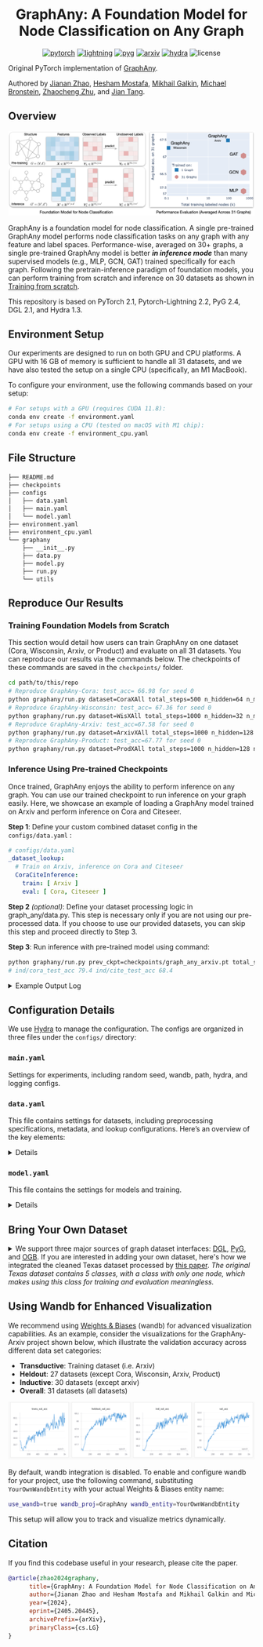 <div align="center">

# GraphAny: A Foundation Model for Node Classification on Any Graph #

[![pytorch](https://img.shields.io/badge/PyTorch_2.1+-ee4c2c?logo=pytorch&logoColor=white)](https://pytorch.org/get-started/locally/)
[![lightning](https://img.shields.io/badge/-Lightning_2.2+-792ee5?logo=pytorchlightning&logoColor=white)](https://pytorchlightning.ai/)
[![pyg](https://img.shields.io/badge/PyG_2.4+-3C2179?logo=pyg&logoColor=#3C2179)](https://pytorch-geometric.readthedocs.io/en/latest/install/installation.html)
[![arxiv](http://img.shields.io/badge/arxiv-2405.20445-blue.svg)](http://arxiv.org/abs/2405.20445)
[![hydra](https://img.shields.io/badge/Config-Hydra_1.3-89b8cd)](https://hydra.cc/)
![license](https://img.shields.io/badge/License-MIT-green.svg?labelColor=gray)

</div>

Original PyTorch implementation of [GraphAny].

Authored by [Jianan Zhao], [Hesham Mostafa], [Mikhail Galkin], [Michael Bronstein],
[Zhaocheng Zhu], and [Jian Tang].

[Jianan Zhao]: https://andyjzhao.github.io/
[Hesham Mostafa]: https://www.linkedin.com/in/hesham-mostafa-79ba93237
[Zhaocheng Zhu]: https://kiddozhu.github.io
[Mikhail Galkin]: https://migalkin.github.io/
[Michael Bronstein]: https://www.cs.ox.ac.uk/people/michael.bronstein/
[Jian Tang]: https://jian-tang.com/
[GraphAny]: https://github.com/AndyJZhao/GraphAny

## Overview ##

![Foundation Model on Node Classification](assets/fm_on_node_classification.png)

GraphAny is a foundation model for node classification. A single pre-trained GraphAny
model performs node classification tasks on any graph with any feature and label
spaces. Performance-wise, averaged on 30+ graphs, a single pre-trained GraphAny model
is better **_in inference mode_** than many supervised models (e.g., MLP, GCN, GAT)
trained specifically for each graph. Following the pretrain-inference paradigm of
foundation models, you can perform training from scratch and inference on 30 datasets
as shown in [Training from scratch](#training-from-scratch).

This repository is based on PyTorch 2.1, Pytorch-Lightning 2.2, PyG 2.4, DGL 2.1, and Hydra 1.3.

## Environment Setup ##

Our experiments are designed to run on both GPU and CPU platforms. A GPU with 16 GB
of memory is sufficient to handle all 31 datasets, and we have also tested the setup
on a single CPU (specifically, an M1 MacBook).

To configure your environment, use the following commands based on your setup:

```bash
# For setups with a GPU (requires CUDA 11.8):
conda env create -f environment.yaml
# For setups using a CPU (tested on macOS with M1 chip):
conda env create -f environment_cpu.yaml
```

## File Structure ##

```
├── README.md
├── checkpoints
├── configs
│   ├── data.yaml
│   ├── main.yaml
│   └── model.yaml
├── environment.yaml
├── environment_cpu.yaml
└── graphany
    ├── __init__.py
    ├── data.py
    ├── model.py
    ├── run.py
    └── utils
```

## Reproduce Our Results ##

### Training Foundation Models from Scratch ###

This section would detail how users can train GraphAny on one dataset (Cora,
Wisconsin, Arxiv, or Product) and evaluate on all 31 datasets. You can reproduce
our results via the commands below. The checkpoints of these commands are saved in
the `checkpoints/` folder.

```bash
cd path/to/this/repo
# Reproduce GraphAny-Cora: test_acc= 66.98 for seed 0
python graphany/run.py dataset=CoraXAll total_steps=500 n_hidden=64 n_mlp_layer=1 entropy=2 n_per_label_examples=5
# Reproduce GraphAny-Wisconsin: test_acc= 67.36 for seed 0
python graphany/run.py dataset=WisXAll total_steps=1000 n_hidden=32 n_mlp_layer=2 entropy=1 n_per_label_examples=5
# Reproduce GraphAny-Arxiv: test_acc=67.58 for seed 0
python graphany/run.py dataset=ArxivXAll total_steps=1000 n_hidden=128 n_mlp_layer=2 entropy=1 n_per_label_examples=3
# Reproduce GraphAny-Product: test_acc=67.77 for seed 0
python graphany/run.py dataset=ProdXAll total_steps=1000 n_hidden=128 n_mlp_layer=2 entropy=1 n_per_label_examples=3
```

### Inference Using Pre-trained Checkpoints ###

Once trained, GraphAny enjoys the ability to perform inference on any graph. You
can use our trained checkpoint to run inference on your graph easily. Here, we
showcase an example of loading a GraphAny model trained on Arxiv and perform
inference on Cora and Citeseer.

**Step 1**: Define your custom combined dataset config in the `configs/data.yaml` :

```yaml
# configs/data.yaml
_dataset_lookup:
  # Train on Arxiv, inference on Cora and Citeseer
  CoraCiteInference:
    train: [ Arxiv ]
    eval: [ Cora, Citeseer ]
```

**Step 2** _(optional)_: Define your dataset processing logic in graph_any/data.py.
This step is necessary only if you are not using our pre-processed data. If you
choose to use our provided datasets, you can skip this step and proceed directly to
Step 3.

**Step 3**: Run inference with pre-trained model using command:

```bash
python graphany/run.py prev_ckpt=checkpoints/graph_any_arxiv.pt total_steps=0 dataset=CoraCiteInference
# ind/cora_test_acc 79.4 ind/cite_test_acc 68.4
```


<details>
<summary>Example Output Log</summary>
<pre><code># Training Logs
CRITICAL {
'ind/cora_val_acc': 75.4,             
'ind/cite_val_acc': 70.4,             
'val_acc': 72.9,                      
'trans_val_acc': nan,  # Not applicable as Arxiv is not included in the evaluation set             
'ind_val_acc': 72.9,                  
'heldout_val_acc': 70.4,              
'ind/cora_test_acc': 79.4,            
'ind/cite_test_acc': 68.4,            
'test_acc': 73.9,                     
'trans_test_acc': nan,                
'ind_test_acc': 73.9,                 
'heldout_test_acc': 68.4              
}    
INFO Finished main at 06-01 05:07:49, running time = 2.52s.
</code></pre>

Note: The `trans_test_acc` field is not applicable since Arxiv is not specified in
the evaluation datasets. Additionally, the heldout accuracies are calculated by
excluding datasets specified as transductive in `configs/data.yaml` (default
settings: `_trans_datasets: [Arxiv, Product, Cora, Wisconsin]`). To utilize the heldout
metrics correctly, please adjust these transductive datasets in your configuration
to reflect your specific dataset inductive split settings.
</details>

## Configuration Details ##
We use [Hydra](https://hydra.cc/docs/intro/) to manage the configuration. The
configs are organized in three files under the `configs/` directory:

### `main.yaml` ###
Settings for experiments, including random seed, wandb, path,
hydra, and logging configs. 
 
### `data.yaml` ###
This file contains settings for datasets, including preprocessing specifications,
metadata, and lookup configurations. Here’s an overview of the key elements:

<details>

#### Dataset Preprocessing Options ####
- `preprocess_device: gpu` — Specifies the device for computing propagated features $\boldsymbol{F}$. Set to cpu if your GPU memory is below 32GB.
- `add_self_loop: false` — Specifies whether to add self-loops to the nodes in the
  graph.
- `to_bidirected: true` — If set to true, edges are made bidirectional.
- `n_hops: 2` — Defines the maximum number of hops of message passing. In our
  experiments, besides Linear, we use LinearSGC1, LinearSGC1, LinearHGC1,
  LinearHGC2, which predicts information within 2 hops of message passing.

#### Train and Evaluation Dataset Lookup ####
- The datasets for training and evaluation are dynamically selected based on the
  command-line arguments by looking up from the `_dataset_lookup` configuration
- Example: Using `dataset=CoraXAll` sets `train_datasets` to `[Cora]` and
  `eval_datasets` to all datasets (31 in total).

```yaml
train_datasets: ${oc.select:_dataset_lookup.${dataset}.train,${dataset}}
eval_datasets: ${oc.select:_dataset_lookup.${dataset}.eval,${dataset}}
_dataset_lookup:
- CoraXAll:
  - train: [Cora]
  - eval: ${_all_datasets}
```

Please define your own dataset combinations in `_dataset_lookup` if desired. 

#### Detailed Dataset Configurations ####
The dataset meta-data stores the meta information including the interfaces [DGL],
[PyG], [OGB], [Heterophilous] and their aliases (e.g. `Planetoid.Cora`) to load the
dataset.  The statistics are provided in the comment with a format of 'n_nodes,
n_edges, n_feat_dim, n_labels'. For example:

[DGL]: https://docs.dgl.ai/en/2.0.x/api/python/dgl.data.html#node-prediction-datasets
[PyG]: https://pytorch-geometric.readthedocs.io/en/latest/modules/datasets.html
[OGB]: https://ogb.stanford.edu/docs/nodeprop/
[Heterophilous]: https://arxiv.org/abs/2302.11640

```yaml
_ds_meta_data:
  Arxiv: ogb, ogbn-arxiv # 168,343 1,166,243 100 40
  Cora: pyg, Planetoid.Cora # 2,708 10,556 1,433 7
```
</details>

### `model.yaml` ###
This file contains the settings for models and training.

<details>

GraphAny leverages **_interactions between predictions_** as input features for an
MLP to calculate inductive attention scores. These inputs are termed "**_feature
channels_**" and are defined in the configuration file as `feat_chn`. Subsequently,
the outputs from LinearGNNs, referred to as "**_prediction channels_**", are
combined using inductive attention scores and are defined as `pred_chn` in the
configuration file. The default settings are:

```yaml
feat_chn: X+L1+L2+H1+H2 # X=Linear, L1=LinearSGC1, L2=LinearSGC2, H1=LinearHGC1, H2=LinearHGC2
pred_chn: X+L1+L2 # H1 and H2 channels are masked to enhance convergence speed.
```

It is important to note that the feature channels and prediction channels do not
need to be identical. Empirical observations indicate that masking LinearHGC1 and
LinearHGC2 leads to faster convergence and marginally improved results (results in
Table 2, Figure 1, and Figure 5). Furthermore, for the attention visualizations in
Figure 6, all five channels (`pred_chn=X+L1+L2+H1+H2`) are employed. This
demonstrates GraphAny's capability to learn inductive attention that effectively
identifies critical channels for unseen graphs.

Other model parameters and default values:
```yaml
# The entropy to normalize the distance features (conditional gaussian distribution). The standard deviation of conditional gaussian distribution is dynamically determined via binary search, default to 1
entropy: 1
attn_temp: 5 # The temperature for attention normalization
n_hidden: 128 # The hidden dimension of MLP
n_mlp_layer: 2
```
</details>


## Bring Your Own Dataset ##

<details>
<summary>
We support three major sources of graph dataset interfaces:
<a href="https://docs.dgl.ai/en/2.0.x/api/python/dgl.data.html#node-prediction-datasets">DGL</a>,
<a href="https://pytorch-geometric.readthedocs.io/en/latest/modules/datasets.html">PyG</a>, and
<a href="https://ogb.stanford.edu/docs/nodeprop/">OGB</a>.
If you are interested in adding your own dataset, here's how we integrated the cleaned
Texas dataset processed by <a href="https://arxiv.org/abs/2302.11640">this paper</a>.
<i>The original Texas dataset contains 5 classes, with a class with only one node,
which makes using this class for training and evaluation meaningless.</i>
</summary>

In the example below, we demonstrate how to add a dataset called "Texas" with 4
classes from a new data source termed `heterophilous`.

**Step 1**: Update `configs/data.yaml`:

First, define your dataset's metadata.

```yaml
# configs/data.yaml
_ds_meta_data: # key: dataset name, value: data_source, alias
  Texas: heterophilous, texas_4_classes 
```

The `data_source` is set as 'heterophilous', which is handled differently from other
sources ('pyg', 'dgl', 'ogb').

Additionally, update the `_dataset_lookup` with a new setting:

```yaml
# configs/data.yaml
_dataset_lookup:
  Debug:
    train: [ Wisconsin ]
    eval: [ Texas ]
```

**Step 2**: Implement the dataset interface:

Implement `load_heterophilous_dataset` in `data.py` to download and process the dataset.

```python
import numpy as np
import torch
from graphany.data import download_url
import dgl

def load_heterophilous_dataset(url, raw_dir):
    # Converts Heterophilous dataset to DGL Graph format
    download_path = download_url(url, raw_dir)
    data = np.load(download_path)
    node_features = torch.tensor(data['node_features'])
    labels = torch.tensor(data['node_labels'])
    edges = torch.tensor(data['edges'])

    graph = dgl.graph((edges[:, 0], edges[:, 1]),
                      num_nodes=len(node_features), idtype=torch.int32)
    num_classes = len(labels.unique())
    train_mask, val_mask, test_mask = torch.tensor(data['train_mask']), torch.tensor(data['val_mask']), torch.tensor(
        data['test_mask'])

    return graph, labels, num_classes, node_features, train_mask, val_mask, test_mask
```

**Step 3**: Update `GraphDataset` class in `data.py`:

Modify the initialization and dataset loading functions:

```python
# In GraphDataset.__init__():
if self.data_source in ['dgl', 'pyg', 'ogb']:
    pass # Code for other data sources omitted for brevity
elif self.data_source == 'heterophilous':
    target = '.data.load_heterophilous_dataset'
    url = f'https://example.com/data/{ds_alias}.npz'
    ds_init_args = {
        "_target_": target, 'raw_dir': f'{cfg.dirs.data_storage}{self.data_source}/', 'url': url
    }
else:
    raise NotImplementedError(f'Unsupported data source: {self.data_source}')

# In GraphDataset.load_dataset():
from hydra.utils import instantiate
def load_dataset(self, data_init_args):
    dataset = instantiate(data_init_args)
    if self.data_source in ['dgl', 'pyg', 'ogb']:
        pass # Code for other data sources omitted for brevity
    elif self.data_source == 'heterophilous':
        g, label, num_class, feat, train_mask, val_mask, test_mask = dataset
    # Rest of the code omitted for brevity
```

You can now run the code using the following commands:

```bash
# Training from scratch
python graphany/run.py dataset=Debug total_steps=500
# Inference using existing checkpoint
python graphany/run.py prev_ckpt=checkpoints/graph_any_wisconsin.pt dataset=Debug total_steps=0
```
</details>

## Using Wandb for Enhanced Visualization ##

We recommend using [Weights & Biases](https://wandb.ai/) (wandb) for advanced
visualization capabilities. As an example, consider the visualizations for the
GraphAny-Arxiv project shown below, which illustrate the validation accuracy across
different data set categories:
- **Transductive**: Training dataset (i.e. Arxiv)
- **Heldout**: 27 datasets (except Cora, Wisconsin, Arxiv, Product)
- **Inductive**: 30 datasets (except arxiv)
- **Overall**: 31 datasets (all datasets)

![wandb_training_curve](assets/wandb_training_curve.png)

By default, wandb integration is disabled. To enable and configure wandb for your
project, use the following command, substituting `YourOwnWandbEntity` with your
actual Weights & Biases entity name:

```bash
use_wandb=true wandb_proj=GraphAny wandb_entity=YourOwnWandbEntity
```

This setup will allow you to track and visualize metrics dynamically.

## Citation ##
If you find this codebase useful in your research, please cite the paper.

```bibtex
@article{zhao2024graphany,
      title={GraphAny: A Foundation Model for Node Classification on Any Graph}, 
      author={Jianan Zhao and Hesham Mostafa and Mikhail Galkin and Michael Bronstein and Zhaocheng Zhu and Jian Tang},
      year={2024},
      eprint={2405.20445},
      archivePrefix={arXiv},
      primaryClass={cs.LG}
}
```